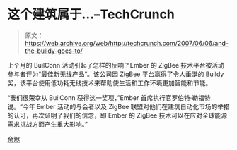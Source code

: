 # 这个建筑属于…–TechCrunch

> 原文：<https://web.archive.org/web/http://techcrunch.com/2007/06/06/and-the-buildy-goes-to/>

上个月的 BuilConn 活动引起了怎样的反响？Ember 的 ZigBee 技术平台被活动参与者评为“最佳新无线产品”。该公司因 ZigBee 平台赢得了令人垂涎的 Buildy 奖，该平台使用低功耗无线技术来帮助使生活和工作环境更加智能和节能。

“我们很荣幸从 BuilConn 获得这一奖项，”Ember 首席执行官罗伯特·勒福特说。“今年 Ember 活动的与会者以及 ZigBee 联盟对他们在建筑自动化市场的举措的认可，再次证明了我们的信念，即 Ember 的 ZigBee 技术可以在应对全球能源需求挑战方面产生重大影响。”

[余烬](https://web.archive.org/web/20210115171209/http://www.ember.com/)